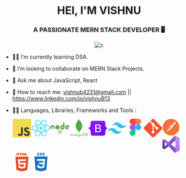    <h1 align="center">HEI, I'M VISHNU </h1>
 
   <h3 align="center">A PASSIONATE MERN STACK DEVELOPER 🖥️</h3>
     
 <p align="center"><img src="https://github.com/vishnuB13/vishnuB13/assets/134381812/b64df244-b919-4de2-87a0-3fff44e36957" alt="c" /></p>
 
- 👨‍🎓 I’m currently learning DSA.

  
- 👯 I’m looking to collaborate on MERN Stack Projects.

  
- 🥇 Ask me about JavaScript, React

  
- 📵 How to reach me: vishnub4231@gmail.com || https://www.linkedin.com/in/vishnuB13

  
- 🙇‍♂ Languages, Libraries, Frameworks and Tools :
  
   <div>
    <img align="left" src="https://github.com/devicons/devicon/blob/master/icons/javascript/javascript-original.svg" title="JavaScript" alt="JavaScript" width="50" height="50"/> 
   <img align="left" src="https://github.com/devicons/devicon/blob/master/icons/react/react-original.svg" title="React" alt="React" width="50" height="50"/> 
   <img align="left" src="https://github.com/devicons/devicon/blob/master/icons/nodejs/nodejs-plain-wordmark.svg" title="NodeJS" alt="NodeJS" width="50" height="50"/>
   <img align="left" src="https://github.com/devicons/devicon/blob/master/icons/mongodb/mongodb-plain-wordmark.svg" title="MongoDB" alt="MongoDB" width="50" height="50"/>   
   <img align="left" src="https://github.com/devicons/devicon/blob/master/icons/bootstrap/bootstrap-original.svg" title="Bootstrap" alt="Bootstrap" width="50" height="50"/> 
   <img align="left" src="https://github.com/devicons/devicon/blob/master/icons/tailwindcss/tailwindcss-original.svg" title="Tailwind" alt="Tailwind" width="50" height="50"/>  
   <img align="left" src="https://github.com/devicons/devicon/blob/master/icons/figma/figma-original.svg" title="Figma" alt="Figma" width="45" height="45"/> 
   <img align="left" src="https://github.com/devicons/devicon/blob/master/icons/git/git-original.svg" title="Git" alt="Git" width="50" height="50"/>
   <img align="left" src="https://github.com/devicons/devicon/blob/master/icons/postman/postman-original.svg" title="Postman" alt="Postman" width="45" height="45"/>  
   <img align="left" src="https://github.com/devicons/devicon/blob/master/icons/visualstudio/visualstudio-original.svg" title="VScode" alt="VScode" width="45" height="45"/>
   <img align="left" src="https://github.com/devicons/devicon/blob/master/icons/html5/html5-plain-wordmark.svg" title="HTML" alt="HTML" width="50" height="50"/> 
   <img align="left" src="https://github.com/devicons/devicon/blob/master/icons/css3/css3-plain-wordmark.svg" title="CSS" alt="CSS" width="50" height="50"/>
</div>
